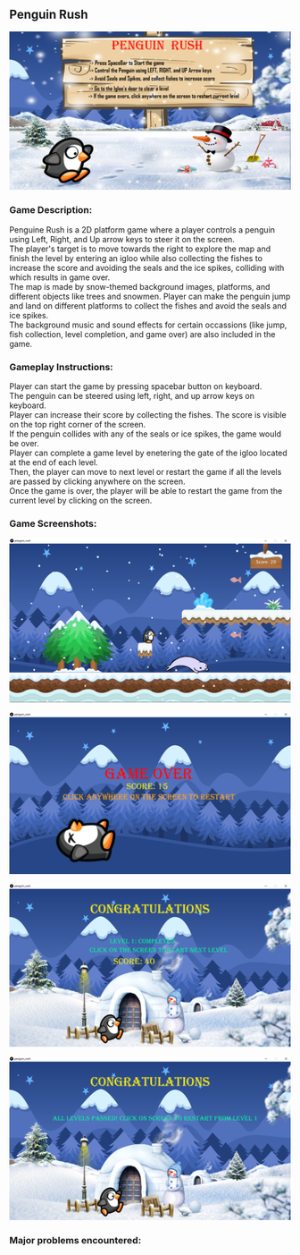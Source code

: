 ## Penguin Rush

![startscreen_shot](https://github.com/ehtishamoas/introToIM/blob/main/midtermProject/startScreen.png)

### Game Description:
Penguine Rush is a 2D platform game where a player controls a penguin using Left, Right, and Up arrow keys to steer it on the screen.  
The player's target is to move towards the right to explore the map and finish the level by entering an igloo while also collecting the fishes to increase the score and avoiding the seals and the ice spikes, colliding with which results in game over.  
The map is made by snow-themed background images, platforms, and different objects like trees and snowmen. Player can make the penguin jump and land on different platforms to collect the fishes and avoid the seals and ice spikes.  
The background music and sound effects for certain occassions (like jump, fish collection, level completion, and game over) are also included in the game.  


### Gameplay Instructions:
Player can start the game by pressing spacebar button on keyboard.  
The penguin can be steered using left, right, and up arrow keys on keyboard.  
Player can increase their score by collecting the fishes. The score is visible on the top right corner of the screen.  
If the penguin collides with any of the seals or ice spikes, the game would be over.  
Player can complete a game level by enetering the gate of the igloo located at the end of each level.  
Then, the player can move to next level or restart the game if all the levels are passed by clicking anywhere on the screen.  
Once the game is over, the player will be able to restart the game from the current level by clicking on the screen.  

### Game Screenshots:

![gameScreenshot](https://github.com/ehtishamoas/introToIM/blob/main/midtermProject/penguinRushScreenshot.png)

![gameOverScreenshot](https://github.com/ehtishamoas/introToIM/blob/main/midtermProject/gameoverScreenshot.png)

![levelCompleteScreenshot](https://github.com/ehtishamoas/introToIM/blob/main/midtermProject/levelCompleteScreenshot.png)

![gameCompleteScreenshot](https://github.com/ehtishamoas/introToIM/blob/main/midtermProject/gameCompletionScreenshot.png)


### Major problems encountered:

